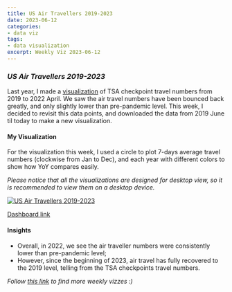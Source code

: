 ```yaml
---
title: US Air Travellers 2019-2023
date: 2023-06-12
categories:
- data viz
tags:
- data visualization
excerpt: Weekly Viz 2023-06-12
---
```


### *US Air Travellers 2019-2023*

Last year, I made a [visualization](https://public.tableau.com/app/profile/yu.dong/viz/20220418TSACheckpointTravelNumbers2019-2022/TSACheckpointTravelNumbers2019-2022) of TSA checkpoint travel numbers from 2019 to 2022 April. We saw the air travel numbers have been bounced back greatly, and only slightly lower than pre-pandemic level. This week, I decided to revisit this data points, and downloaded the data from 2019 June til today to make a new visualization.  

#### My Visualization

For the visualization this week, I used a circle to plot 7-days average travel numbers (clockwise from Jan to Dec), and each year with different colors to show how YoY compares easily.  

*Please notice that all the visualizations are designed for desktop view, so it is recommended to view them on a desktop device.*  

<div class='tableauPlaceholder' id='viz1686632133711' style='position: relative'>
  <noscript><a href='#'>
    <img alt='US Air Travellers 2019-2023 ' src='https:&#47;&#47;public.tableau.com&#47;static&#47;images&#47;20&#47;20230612USAirTravellers2019-2023&#47;USAirTravellers2019-2023&#47;1_rss.png' style='border: none' />
    </a></noscript>
  <object class='tableauViz'  style='display:none;'>
    <param name='host_url' value='https%3A%2F%2Fpublic.tableau.com%2F' />
    <param name='embed_code_version' value='3' />
    <param name='site_root' value='' />
    <param name='name' value='20230612USAirTravellers2019-2023&#47;USAirTravellers2019-2023' />
    <param name='tabs' value='no' />
    <param name='toolbar' value='yes' />
    <param name='static_image' value='https:&#47;&#47;public.tableau.com&#47;static&#47;images&#47;20&#47;20230612USAirTravellers2019-2023&#47;USAirTravellers2019-2023&#47;1.png' />
    <param name='animate_transition' value='yes' />
    <param name='display_static_image' value='yes' />
    <param name='display_spinner' value='yes' />
    <param name='display_overlay' value='yes' />
    <param name='display_count' value='yes' />
    <param name='language' value='en-US' />
    <param name='filter' value='publish=yes' />
  </object></div>                
    <script type='text/javascript'>                 
    var divElement = document.getElementById('viz1686632133711');        
    var vizElement = divElement.getElementsByTagName('object')[0];             
    if ( divElement.offsetWidth > 800 ) { vizElement.style.width='600px';vizElement.style.height='627px';} else if ( divElement.offsetWidth > 500 ) { vizElement.style.width='600px';vizElement.style.height='627px';} else { vizElement.style.width='100%';vizElement.style.height='727px';}          
    var scriptElement = document.createElement('script');        
    scriptElement.src = 'https://public.tableau.com/javascripts/api/viz_v1.js';    
    vizElement.parentNode.insertBefore(scriptElement, vizElement);            
  </script>  

[Dashboard link](https://public.tableau.com/views/20230612USAirTravellers2019-2023/USAirTravellers2019-2023?:language=en-US&publish=yes&:display_count=n&:origin=viz_share_link)
  
#### Insights
* Overall, in 2022, we see the air traveller numbers were consistently lower than pre-pandemic level;  
* However, since the beginning of 2023, air travel has fully recovered to the 2019 level, telling from the TSA checkpoints travel numbers.     
  
*Follow [this link](https://yudong-94.github.io/personal-website/project/WeeklyViz2023/) to find more weekly vizzes :)*
